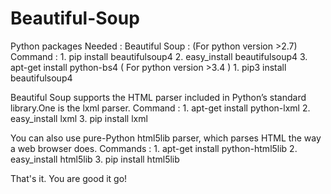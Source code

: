 # Beautiful-Soup

Python packages Needed :
Beautiful Soup : (For python version >2.7)
Command : 1. pip install beautifulsoup4
          2. easy_install beautifulsoup4
          3. apt-get install python-bs4
          ( For python version >3.4 )
          1. pip3 install beautifulsoup4
          
Beautiful Soup supports the HTML parser included in Python’s standard library.One is the lxml parser. 
Command : 1. apt-get install python-lxml
          2. easy_install lxml
          3. pip install lxml
          
You can also use pure-Python html5lib parser, which parses HTML the way a web browser does.
Commands : 1. apt-get install python-html5lib
           2. easy_install html5lib
           3. pip install html5lib
           
That's it. You are good it go!
           








